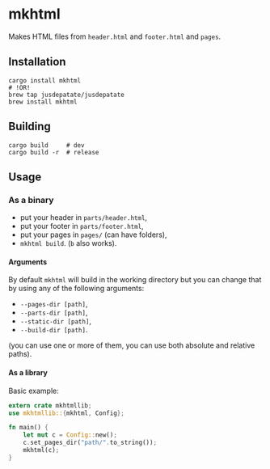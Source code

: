 # mkhtml
Makes HTML files from `header.html` and `footer.html` and `pages`.

## Installation
```shell
cargo install mkhtml
# !OR!
brew tap jusdepatate/jusdepatate
brew install mkhtml
```

## Building
```shell
cargo build     # dev
cargo build -r  # release
```

## Usage
### As a binary
- put your header in `parts/header.html`,
- put your footer in `parts/footer.html`,
- put your pages in `pages/` (can have folders),
- `mkhtml build`. (`b` also works).

#### Arguments
By default `mkhtml` will build in the working directory but you can change that by using any of the following arguments:

- `--pages-dir [path]`,
- `--parts-dir [path]`,
- `--static-dir [path]`,
- `--build-dir [path]`.

(you can use one or more of them, you can use both absolute and relative paths).

#### As a library
Basic example:
```rust
extern crate mkhtmllib;
use mkhtmllib::{mkhtml, Config};

fn main() {
    let mut c = Config::new();
    c.set_pages_dir("path/".to_string());
    mkhtml(c);
}
```